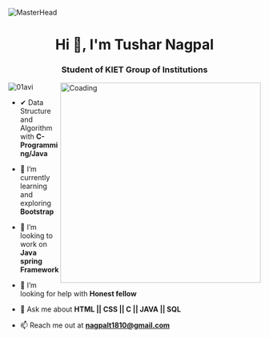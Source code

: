 ![MasterHead](https://dri.es/files/images/blog/javascript-powered-multichannel.gif)
<h1 align="center">Hi 👋, I'm Tushar Nagpal</h1>
<h3 align="center">Student of KIET Group of Institutions</h3>
<img align="right" alt="Coading" width="400" src="https://cdn.dribbble.com/users/1162077/screenshots/3848914/programmer.gif">

<p align="left"> <img src="https://komarev.com/ghpvc/?username=01avi&label=Profile%20views&color=0e75b6&style=flat" alt="01avi" /> </p>

-  ✔ Data Structure and Algorithm with **C-Programming/Java**

- 🌱 I’m currently learning and exploring **Bootstrap**

- 👯 I’m looking to work on **Java spring Framework**

- 🤝 I’m looking for help with **Honest fellow**

- 💬 Ask me about **HTML || CSS || C || JAVA || SQL**

- 📫 Reach me out at  **nagpalt1810@gmail.com**

